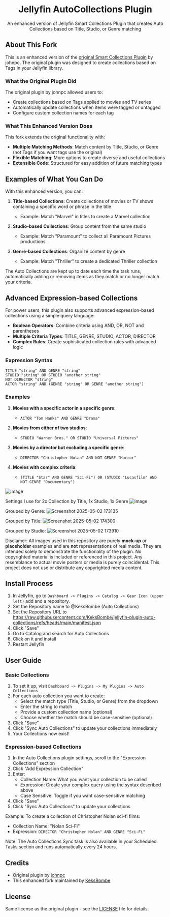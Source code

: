 <h1 align="center">Jellyfin AutoCollections Plugin</h1>

<p align="center">
An enhanced version of Jellyfin Smart Collections Plugin that creates Auto Collections based on Title, Studio, or Genre matching
</p>

## About This Fork

This is an enhanced version of the [original Smart Collections Plugin](https://github.com/johnpc/jellyfin-plugin-smart-collections) by johnpc. The original plugin was designed to create collections based on Tags in your Jellyfin library.

### What the Original Plugin Did

The original plugin by johnpc allowed users to:
- Create collections based on Tags applied to movies and TV series
- Automatically update collections when items were tagged or untagged
- Configure custom collection names for each tag

### What This Enhanced Version Does

This fork extends the original functionality with:
- **Multiple Matching Methods**: Match content by Title, Studio, or Genre (not Tags if you want tags use the original)
- **Flexible Matching**: More options to create diverse and useful collections
- **Extensible Code**: Structured for easy addition of future matching types

## Examples of What You Can Do

With this enhanced version, you can:

1. **Title-based Collections**: Create collections of movies or TV shows containing a specific word or phrase in the title
   - Example: Match "Marvel" in titles to create a Marvel collection

2. **Studio-based Collections**: Group content from the same studio
   - Example: Match "Paramount" to collect all Paramount Pictures productions

3. **Genre-based Collections**: Organize content by genre
   - Example: Match "Thriller" to create a dedicated Thriller collection

The Auto Collections are kept up to date each time the task runs, automatically adding or removing items as they match or no longer match your criteria.

## Advanced Expression-based Collections

For power users, this plugin also supports advanced expression-based collections using a simple query language:

- **Boolean Operators**: Combine criteria using AND, OR, NOT and parentheses
- **Multiple Criteria Types**: TITLE, GENRE, STUDIO, ACTOR, DIRECTOR
- **Complex Rules**: Create sophisticated collection rules with advanced logic

### Expression Syntax

```
TITLE "string" AND GENRE "string"
STUDIO "string" OR STUDIO "another string" 
NOT DIRECTOR "string"
ACTOR "string" AND (GENRE "string" OR GENRE "another string")
```

### Examples

1. **Movies with a specific actor in a specific genre**:
   - `ACTOR "Tom Hanks" AND GENRE "Drama"`

2. **Movies from either of two studios**:
   - `STUDIO "Warner Bros." OR STUDIO "Universal Pictures"`

3. **Movies by a director but excluding a specific genre**:
   - `DIRECTOR "Christopher Nolan" AND NOT GENRE "Horror"`

4. **Movies with complex criteria**:
   - `(TITLE "Star" AND GENRE "Sci-Fi") OR (STUDIO "Lucasfilm" AND NOT GENRE "Documentary")`
  
![image](https://github.com/user-attachments/assets/7b66c57d-6dd6-49eb-a64b-ac9d501c0395)


Settings I use for 2x Collection by Title, 1x Studio, 1x Genre
![image](https://github.com/user-attachments/assets/8c44b541-3381-44df-9742-4c7b2d486403)

Grouped by Genre:
![Screenshot 2025-05-02 173135](https://github.com/user-attachments/assets/e9a66659-7df2-4f45-aec7-d199b8b94d03)

Grouped by Title:
![Screenshot 2025-05-02 174300](https://github.com/user-attachments/assets/8bf7e874-d8a9-4778-a3dd-8764cc2b7532)

Grouped by Studio:
![Screenshot 2025-05-02 173910](https://github.com/user-attachments/assets/b3d8847b-5393-487f-8933-2d556d8ac2cc)

Disclamer:
All images used in this repository are purely **mock-up** or **placeholder** examples and are **not** representations of real media. They are intended solely to demonstrate the functionality of the plugin.
No copyrighted material is included or referenced in this project. Any resemblance to actual movie posters or media is purely coincidental.
This project does not use or distribute any copyrighted media content.

## Install Process

1. In Jellyfin, go to `Dashboard -> Plugins -> Catalog -> Gear Icon (upper left)` add and a repository.
2. Set the Repository name to @KeksBombe (Auto Collections)
3. Set the Repository URL to https://raw.githubusercontent.com/KeksBombe/jellyfin-plugin-auto-collections/refs/heads/main/manifest.json
4. Click "Save"
5. Go to Catalog and search for Auto Collections
6. Click on it and install
7. Restart Jellyfin

## User Guide

### Basic Collections

1. To set it up, visit `Dashboard -> Plugins -> My Plugins -> Auto Collections`
2. For each auto collection you want to create:
   - Select the match type (Title, Studio, or Genre) from the dropdown
   - Enter the string to match
   - Provide a custom collection name (optional)
   - Choose whether the match should be case-sensitive (optional)
3. Click "Save"
4. Click "Sync Auto Collections" to update your collections immediately
5. Your Collections now exist!

### Expression-based Collections

1. In the Auto Collections plugin settings, scroll to the "Expression Collections" section
2. Click "Add Expression Collection"
3. Enter:
   - Collection Name: What you want your collection to be called
   - Expression: Create your complex query using the syntax described above
   - Case Sensitive: Toggle if you want case-sensitive matching
4. Click "Save"
5. Click "Sync Auto Collections" to update your collections

Example: To create a collection of Christopher Nolan sci-fi films:
- Collection Name: "Nolan Sci-Fi"
- Expression: `DIRECTOR "Christopher Nolan" AND GENRE "Sci-Fi"`

Note: The Auto Collections Sync task is also available in your Scheduled Tasks section and runs automatically every 24 hours.

## Credits

- Original plugin by [johnpc](https://github.com/johnpc/jellyfin-plugin-smart-collections)
- This enhanced fork maintained by [KeksBombe](https://github.com/KeksBombe/jellyfin-plugin-auto-collection)

## License

Same license as the original plugin - see the [LICENSE](LICENSE) file for details.
